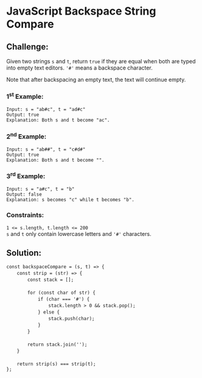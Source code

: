 # JavaScript Backspace String Compare

## Challenge:

Given two strings `s` and `t`, return `true` if they are equal when both are typed into empty text editors. `'#'` means a backspace character.

Note that after backspacing an empty text, the text will continue empty.

### 1<sup>st</sup> Example:

`Input: s = "ab#c", t = "ad#c"`
<br/>
`Output: true`
<br/>
`Explanation: Both s and t become "ac".`

### 2<sup>nd</sup> Example:

`Input: s = "ab##", t = "c#d#"`
<br/>
`Output: true`
<br/>
`Explanation: Both s and t become "".`

### 3<sup>rd</sup> Example:

`Input: s = "a#c", t = "b"`
<br/>
`Output: false`
<br/>
`Explanation: s becomes "c" while t becomes "b".`

### Constraints:

`1 <= s.length, t.length <= 200`
<br/>
`s` and `t` only contain lowercase letters and `'#'` characters.

## Solution:

`const backspaceCompare = (s, t) => {`
<br/>
&nbsp;&nbsp;&nbsp;&nbsp;&nbsp;&nbsp;&nbsp;`const strip = (str) => {`
<br/>
&nbsp;&nbsp;&nbsp;&nbsp;&nbsp;&nbsp;&nbsp;&nbsp;&nbsp;&nbsp;&nbsp;&nbsp;&nbsp;&nbsp;`const stack = [];`
<br/>
<br/>
&nbsp;&nbsp;&nbsp;&nbsp;&nbsp;&nbsp;&nbsp;&nbsp;&nbsp;&nbsp;&nbsp;&nbsp;&nbsp;&nbsp;`for (const char of str) {`
<br/>
&nbsp;&nbsp;&nbsp;&nbsp;&nbsp;&nbsp;&nbsp;&nbsp;&nbsp;&nbsp;&nbsp;&nbsp;&nbsp;&nbsp;&nbsp;&nbsp;&nbsp;&nbsp;&nbsp;&nbsp;&nbsp;`if (char === '#') {`
<br/>
&nbsp;&nbsp;&nbsp;&nbsp;&nbsp;&nbsp;&nbsp;&nbsp;&nbsp;&nbsp;&nbsp;&nbsp;&nbsp;&nbsp;&nbsp;&nbsp;&nbsp;&nbsp;&nbsp;&nbsp;&nbsp;&nbsp;&nbsp;&nbsp;&nbsp;&nbsp;&nbsp;&nbsp;`stack.length > 0 && stack.pop();`
<br/>
&nbsp;&nbsp;&nbsp;&nbsp;&nbsp;&nbsp;&nbsp;&nbsp;&nbsp;&nbsp;&nbsp;&nbsp;&nbsp;&nbsp;&nbsp;&nbsp;&nbsp;&nbsp;&nbsp;&nbsp;&nbsp;`} else {`
<br/>
&nbsp;&nbsp;&nbsp;&nbsp;&nbsp;&nbsp;&nbsp;&nbsp;&nbsp;&nbsp;&nbsp;&nbsp;&nbsp;&nbsp;&nbsp;&nbsp;&nbsp;&nbsp;&nbsp;&nbsp;&nbsp;&nbsp;&nbsp;&nbsp;&nbsp;&nbsp;&nbsp;&nbsp;`stack.push(char);`
<br/>
&nbsp;&nbsp;&nbsp;&nbsp;&nbsp;&nbsp;&nbsp;&nbsp;&nbsp;&nbsp;&nbsp;&nbsp;&nbsp;&nbsp;&nbsp;&nbsp;&nbsp;&nbsp;&nbsp;&nbsp;&nbsp;`}`
<br/>
&nbsp;&nbsp;&nbsp;&nbsp;&nbsp;&nbsp;&nbsp;&nbsp;&nbsp;&nbsp;&nbsp;&nbsp;&nbsp;&nbsp;`}`
<br/>
<br/>
&nbsp;&nbsp;&nbsp;&nbsp;&nbsp;&nbsp;&nbsp;&nbsp;&nbsp;&nbsp;&nbsp;&nbsp;&nbsp;&nbsp;`return stack.join('');`
<br/>
&nbsp;&nbsp;&nbsp;&nbsp;&nbsp;&nbsp;&nbsp;`}`
<br/>
<br/>
&nbsp;&nbsp;&nbsp;&nbsp;&nbsp;&nbsp;&nbsp;`return strip(s) === strip(t);`
<br/>
`};`
<br/>
<br/>